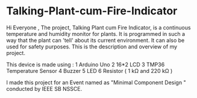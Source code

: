 # Talking-Plant-cum-Fire-Indicator
Hi Everyone , 
The project, Talking Plant cum Fire Indicator, is a continuous temperature and humidity monitor for plants. It is programmed in such a way that the plant can 'tell' about its current environment. It can also be used for safety purposes. This is the description and overview of my project.

This device is made using :
1 Arduino Uno
2 16*2 LCD
3 TMP36 Temperature Sensor
4 Buzzer
5 LED
6 Resistor ( 1 kΩ and 220 kΩ )

I made this project for an Event named as "Minimal Component Design " conducted by IEEE SB NSSCE.
